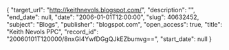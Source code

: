 {
  "target_url": "http://keithnevols.blogspot.com/", 
  "description": "", 
  "end_date": null, 
  "date": "2006-01-01T12:00:00", 
  "slug": 40632452, 
  "subject": "Blogs", 
  "publisher": "blogspot.com", 
  "open_access": true, 
  "title": "Keith Nevols PPC", 
  "record_id": "20060101T120000/8nxGI4YwfDGgQJkEZbumvg==", 
  "start_date": null
}


